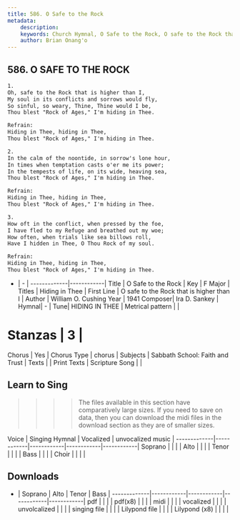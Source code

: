 ```yaml
---
title: 586. O Safe to the Rock
metadata:
    description: 
    keywords: Church Hymnal, O Safe to the Rock, O safe to the Rock that is higher than I, Hiding in Thee
    author: Brian Onang'o
---
```



## 586. O SAFE TO THE ROCK

```txt
1.
Oh, safe to the Rock that is higher than I, 
My soul in its conflicts and sorrows would fly, 
So sinful, so weary, Thine, Thine would I be, 
Thou blest "Rock of Ages," I'm hiding in Thee. 

Refrain:
Hiding in Thee, hiding in Thee, 
Thou blest "Rock of Ages," I'm hiding in Thee. 

2.
In the calm of the noontide, in sorrow's lone hour, 
In times when temptation casts o'er me its power; 
In the tempests of life, on its wide, heaving sea, 
Thou blest "Rock of Ages," I'm hiding in Thee.

Refrain:
Hiding in Thee, hiding in Thee, 
Thou blest "Rock of Ages," I'm hiding in Thee. 

3.
How oft in the conflict, when pressed by the foe, 
I have fled to my Refuge and breathed out my woe; 
How often, when trials like sea billows roll, 
Have I hidden in Thee, O Thou Rock of my soul.

Refrain:
Hiding in Thee, hiding in Thee, 
Thou blest "Rock of Ages," I'm hiding in Thee. 

```

- |   -  |
-------------|------------|
Title | O Safe to the Rock |
Key | F Major |
Titles | Hiding in Thee |
First Line | O safe to the Rock that is higher than I |
Author | William O. Cushing
Year | 1941
Composer| Ira D. Sankey |
Hymnal|  - |
Tune| HIDING IN THEE |
Metrical pattern | |
# Stanzas | 3 |
Chorus | Yes |
Chorus Type | chorus |
Subjects | Sabbath School: Faith and Trust |
Texts |  |
Print Texts | 
Scripture Song |  |
  
## Learn to Sing

>>>> The files available in this section have comparatively large sizes. If you need to save on data, then you can download the midi files in the download section as they are of smaller sizes.

Voice |  Singing Hymnal | Vocalized | unvocalized music |
-------------|------------|------------|------------|------------|
Soprano | | | |
Alto | | | |
Tenor | | | |
Bass | | | |
Choir | | | |

## Downloads

- |  Soprano | Alto | Tenor | Bass |
-------------|------------|------------|------------|------------|
pdf | | | |
pdf(x8) | | | |
midi | | | |
vocalized | | | |
unvolcalized | | | |
singing file | | | |
Lilypond file | | | |
Lilypond (x8) | | | |
  